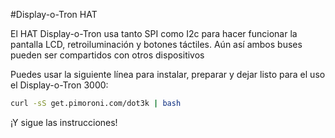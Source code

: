 <!--
---
name: Display-o-Tron HAT
class: board
type: todas
formfactor: HAT
manufacturer: Pimoroni
description: Una pantalla LCD de 3 líneas con luz RGB con 6 zonas y 6 botones táctiles
url: https://shop.pimoroni.com/products/display-o-tron-hat
github: https://github.com/pimoroni/dot3k
buy: https://shop.pimoroni.com/products/display-o-tron-hat
image: 'display-o-tron-hat.png'
pincount: 40
eeprom: yes
power:
  '1':
  '2':
ground:
  '6':
pin:
  '3':
    mode: i2c
  '5':
    mode: i2c
  '22':
    name: LCD CMD/DATA
    mode: salida
    active: alto (encendido)
  '19':
    mode: spi
  '22':
    name: Selector de Registro LCD
    mode: salida
  '23':
    mode: spi
  '24':
    name: Selector de Chip LCD
    mode: chipselect
    active: alto (encendido)
  '32':
    name: LCD Reset
    mode: salida
    active: low
-->
#Display-o-Tron HAT

El HAT Display-o-Tron usa tanto SPI como I2c para hacer funcionar la pantalla LCD, retroiluminación y botones táctiles.
Aún así ambos buses pueden ser compartidos con otros dispositivos

Puedes usar la siguiente línea para instalar, preparar y dejar listo para el uso el Display-o-Tron 3000:

```bash
curl -sS get.pimoroni.com/dot3k | bash
```

¡Y sigue las instrucciones!
